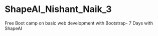 # ShapeAI_Nishant_Naik_3
Free Boot camp on basic web development  with Bootstrap- 7 Days with ShapeAI
